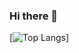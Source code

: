### Hi there 👋

[![Top Langs](https://github-readme-stats.vercel.app/api/top-langs/?username=AziziShaharuddin&layout=compact&theme=vision-friendly-dark)]

<!--
**AziziShaharuddin/AziziShaharuddin** is a ✨ _special_ ✨ repository because its `README.md` (this file) appears on your GitHub profile.

Here are some ideas to get you started:

- 🔭 I’m currently working on ...
- 🌱 I’m currently learning ...
- 👯 I’m looking to collaborate on ...
- 🤔 I’m looking for help with ...
- 💬 Ask me about ...
- 📫 How to reach me: ...
- 😄 Pronouns: ...
- ⚡ Fun fact: ...
-->
